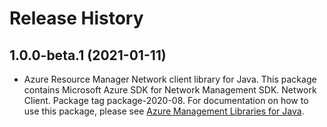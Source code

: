 # Release History

## 1.0.0-beta.1 (2021-01-11)

- Azure Resource Manager Network client library for Java. This package contains Microsoft Azure SDK for Network Management SDK. Network Client. Package tag package-2020-08. For documentation on how to use this package, please see [Azure Management Libraries for Java](https://aka.ms/azsdk/java/mgmt).